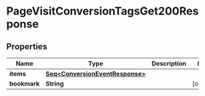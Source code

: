 

# PageVisitConversionTagsGet200Response


## Properties

Name | Type | Description | Notes
------------ | ------------- | ------------- | -------------
**items** | [**Seq&lt;ConversionEventResponse&gt;**](ConversionEventResponse.md) |  | 
**bookmark** | **String** |  |  [optional]



